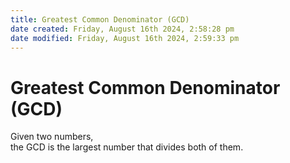 ```yaml
---  
title: Greatest Common Denominator (GCD)  
date created: Friday, August 16th 2024, 2:58:28 pm  
date modified: Friday, August 16th 2024, 2:59:33 pm  
---  
```

# Greatest Common Denominator (GCD)  
Given two numbers,  
the GCD is the largest number that divides both of them. 